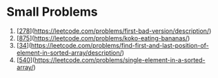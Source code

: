 # Small Problems
1. [[278](https://github.com/NguyenDaiSon/practice-rust/blob/main/small_problems/278.rs)](https://leetcode.com/problems/first-bad-version/description/)
2. [[875](https://github.com/NguyenDaiSon/practice-rust/blob/main/small_problems/875.rs)](https://leetcode.com/problems/koko-eating-bananas/)
3. [[34](https://github.com/NguyenDaiSon/practice-rust/blob/main/small_problems/34.rs)](https://leetcode.com/problems/find-first-and-last-position-of-element-in-sorted-array/description/)
4. [[540](https://github.com/NguyenDaiSon/practice-rust/blob/main/small_problems/540.rs)](https://leetcode.com/problems/single-element-in-a-sorted-array/)
